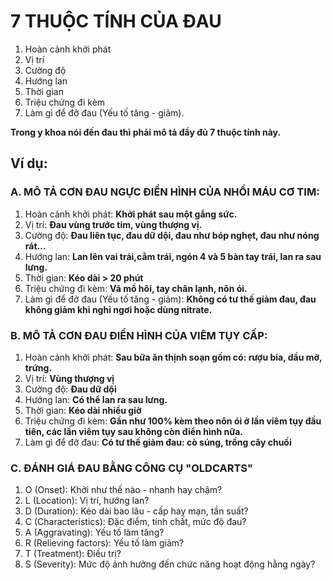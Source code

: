 # 7 THUỘC TÍNH CỦA ĐAU #

1. Hoàn cảnh khởi phát
2. Vị trí
3. Cường độ
4. Hướng lan
5. Thời gian
6. Triệu chứng đi kèm
7. Làm gì để đở đau (Yếu tố tăng - giảm).

**Trong y khoa nói đến đau thì phải mô tả đầy đủ 7 thuộc tính này.**
## Ví dụ: ##
### A. MÔ TẢ CƠN ĐAU NGỰC ĐIỂN HÌNH CỦA NHỒI MÁU CƠ TIM: ###
1. Hoàn cảnh khởi phát: **Khởi phát sau một gắng sức.**
2. Vị trí: **Đau vùng trước tim, vùng thượng vị.**
3. Cường độ: **Đau liên tục, đau dữ dội, đau như bóp nghẹt, đau như nóng rát...**
4. Hướng lan: **Lan lên vai trái,cằm trái, ngón 4 và 5 bàn tay trái, lan ra sau lưng.**
5. Thời gian: **Kéo dài > 20 phút**
6. Triệu chứng đi kèm: **Vã mồ hôi, tay chân lạnh, nôn ói.**
7. Làm gì để đở đau (Yếu tố tăng - giảm): **Không có tư thế giảm đau, đau không giảm khi nghỉ ngơi hoặc dùng nitrate.**

### B. MÔ TẢ CƠN ĐAU ĐIỂN HÌNH CỦA VIÊM TỤY CẤP: ###
1. Hoàn cảnh khởi phát: **Sau bữa ăn thịnh soạn gồm có: rượu bia, dầu mỡ, trứng.**
2. Vị trí: **Vùng thượng vị**
3. Cường độ: **Đau dữ dội**
4. Hướng lan: **Có thể lan ra sau lưng.**
5. Thời gian: **Kéo dài nhiều giờ**
6. Triệu chứng đi kèm: **Gần như 100% kèm theo nôn ói ở lần viêm tụy đầu tiên, các lần viêm tụy sau không còn điển hình nữa.**
7. Làm gì để đở đau: **Có tư thế giảm đau: cò súng, trồng cây chuối**

### C. ĐÁNH GIÁ ĐAU BẰNG CÔNG CỤ "OLDCARTS" ###
1. O (Onset): Khởi như thế nào - nhanh hay chậm?
2. L (Location): Vị trí, hướng lan?
3. D (Duration): Kéo dài bao lâu - cấp hay mạn, tần suất?
4. C (Characteristics): Đặc điểm, tính chất, mức độ đau?
5. A (Aggravating): Yếu tố làm tăng?
6. R (Relieving factors): Yếu tố làm giảm?
7. T (Treatment): Điều trị?
8. S (Severity): Mức độ ảnh hưởng đến chức năng hoạt động hằng ngày?
